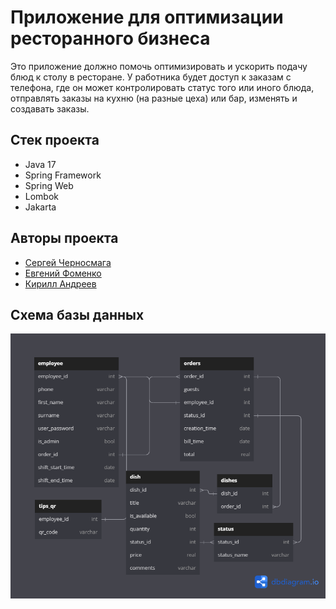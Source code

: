 # Приложение для оптимизации ресторанного бизнеса
Это приложение должно помочь оптимизировать и ускорить подачу блюд к столу в ресторане.
У работника будет доступ к заказам с телефона, где он может контролировать статус того или иного блюда, отправлять
заказы на кухню (на разные цеха) или бар, изменять и создавать заказы.
## Стек проекта
* Java 17
* Spring Framework
* Spring Web
* Lombok
* Jakarta
## Авторы проекта
* [Сергей Черносмага](https://github.com/Chernosmaga)
* [Евгений Фоменко](https://github.com/EvgeniyFomenko)
* [Кирилл Андреев](https://github.com/Elite-tea)
## Схема базы данных
![](https://github.com/Chernosmaga/java-waiter/blob/add_dish_by_Sergey/src/main/resources/database.png)
##
